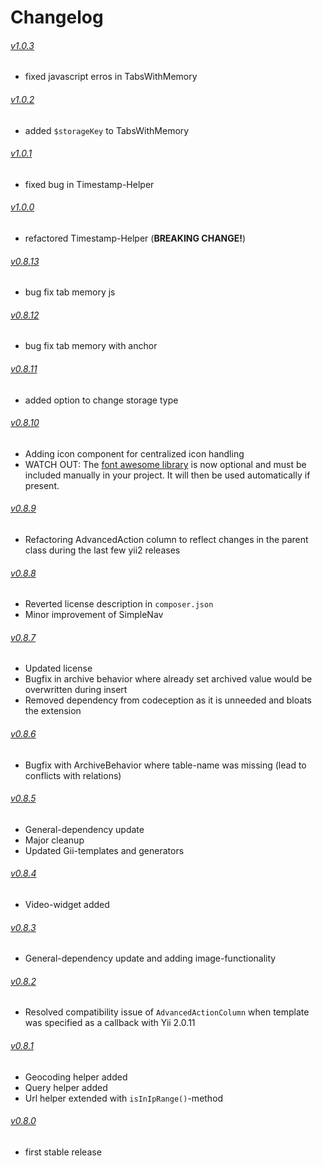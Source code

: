 # Changelog
###### [v1.0.3](https://github.com/asinfotrack/yii2-toolbox/releases/tag/1.0.3)

- fixed javascript erros in TabsWithMemory

###### [v1.0.2](https://github.com/asinfotrack/yii2-toolbox/releases/tag/1.0.2)

- added `$storageKey` to TabsWithMemory

###### [v1.0.1](https://github.com/asinfotrack/yii2-toolbox/releases/tag/1.0.1)

- fixed bug in Timestamp-Helper

###### [v1.0.0](https://github.com/asinfotrack/yii2-toolbox/releases/tag/1.0.0)

- refactored Timestamp-Helper (__BREAKING CHANGE!__)

###### [v0.8.13](https://github.com/asinfotrack/yii2-toolbox/releases/tag/0.8.13)

- bug fix tab memory js

###### [v0.8.12](https://github.com/asinfotrack/yii2-toolbox/releases/tag/0.8.12)

- bug fix tab memory with anchor

###### [v0.8.11](https://github.com/asinfotrack/yii2-toolbox/releases/tag/0.8.11)

- added option to change storage type

###### [v0.8.10](https://github.com/asinfotrack/yii2-toolbox/releases/tag/0.8.10)

- Adding icon component for centralized icon handling
- WATCH OUT: The [font awesome library](https://github.com/rmrevin/yii2-fontawesome) is now optional 
  and must be included manually in your project. It will then be used automatically if present.

###### [v0.8.9](https://github.com/asinfotrack/yii2-toolbox/releases/tag/0.8.9)

- Refactoring AdvancedAction column to reflect changes in the parent class during the last few yii2 releases

###### [v0.8.8](https://github.com/asinfotrack/yii2-toolbox/releases/tag/0.8.8)

- Reverted license description in `composer.json`
- Minor improvement of SimpleNav

###### [v0.8.7](https://github.com/asinfotrack/yii2-toolbox/releases/tag/0.8.7)

- Updated license
- Bugfix in archive behavior where already set archived value would be overwritten during insert
- Removed dependency from codeception as it is unneeded and bloats the extension

###### [v0.8.6](https://github.com/asinfotrack/yii2-toolbox/releases/tag/0.8.6)

- Bugfix with ArchiveBehavior where table-name was missing (lead to conflicts with relations)

###### [v0.8.5](https://github.com/asinfotrack/yii2-toolbox/releases/tag/0.8.5)

- General-dependency update
- Major cleanup
- Updated Gii-templates and generators

###### [v0.8.4](https://github.com/asinfotrack/yii2-toolbox/releases/tag/0.8.4)

- Video-widget added

###### [v0.8.3](https://github.com/asinfotrack/yii2-toolbox/releases/tag/0.8.3)

- General-dependency update and adding image-functionality

###### [v0.8.2](https://github.com/asinfotrack/yii2-toolbox/releases/tag/0.8.2)

- Resolved compatibility issue of `AdvancedActionColumn` when template was specified as a callback with Yii 2.0.11

###### [v0.8.1](https://github.com/asinfotrack/yii2-toolbox/releases/tag/0.8.1)

- Geocoding helper added
- Query helper added
- Url helper extended with `isInIpRange()`-method

###### [v0.8.0](https://github.com/asinfotrack/yii2-toolbox/releases/tag/0.8.0)

- first stable release
